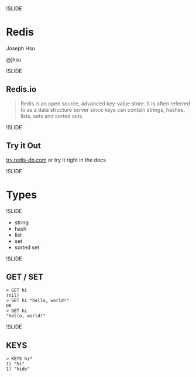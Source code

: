 !SLIDE
# Redis

Joseph Hsu

@jhsu

!SLIDE
## Redis.io

> Redis is an open source, advanced key-value store.
> It is often referred to as a data structure server
> since keys can contain strings, hashes, lists, sets and sorted sets.


!SLIDE
## Try it Out

[try.redis-db.com](http://try.redis-db.com/ ) or try it right in the docs

!SLIDE
# Types

!SLIDE
* string
* hash
* list
* set
* sorted set

!SLIDE
## GET / SET

    > GET hi
    (nil)
    > SET hi "hello, world!"
    OK
    > GET hi
    "hello, world!"

!SLIDE
## KEYS

    > KEYS hi*
    1) "hi"
    1) "hide"
